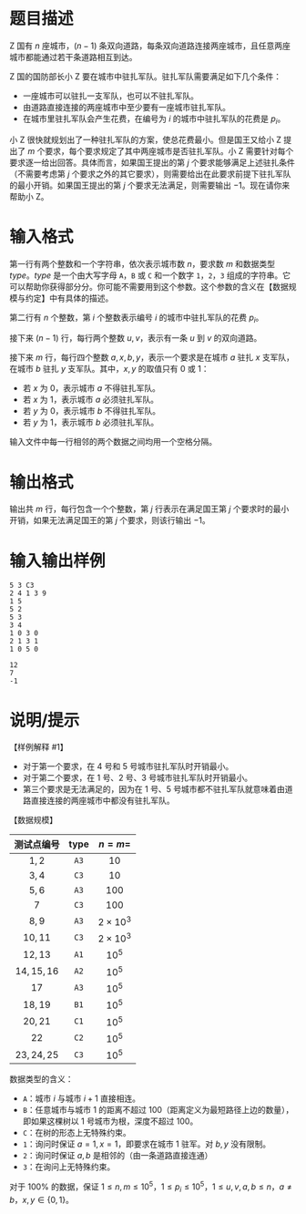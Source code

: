 # 题目描述

Z 国有 $n$ 座城市，$(n-1)$ 条双向道路，每条双向道路连接两座城市，且任意两座城市都能通过若干条道路相互到达。

Z 国的国防部长小 Z 要在城市中驻扎军队。驻扎军队需要满足如下几个条件：

* 一座城市可以驻扎一支军队，也可以不驻扎军队。
* 由道路直接连接的两座城市中至少要有一座城市驻扎军队。
* 在城市里驻扎军队会产生花费，在编号为 $i$ 的城市中驻扎军队的花费是 $p_i$。

小 Z 很快就规划出了一种驻扎军队的方案，使总花费最小。但是国王又给小 Z 提出了 $m$ 个要求，每个要求规定了其中两座城市是否驻扎军队。小 Z 需要针对每个要求逐一给出回答。具体而言，如果国王提出的第 $j$ 个要求能够满足上述驻扎条件（不需要考虑第 $j$ 个要求之外的其它要求），则需要给出在此要求前提下驻扎军队的最小开销。如果国王提出的第 $j$ 个要求无法满足，则需要输出 $-1$。现在请你来帮助小 Z。

# 输入格式

第一行有两个整数和一个字符串，依次表示城市数 $n$，要求数 $m$ 和数据类型 $type$。$type$ 是一个由大写字母 `A`，`B` 或 `C` 和一个数字 `1`，`2`，`3` 组成的字符串。它可以帮助你获得部分分。你可能不需要用到这个参数。这个参数的含义在【数据规模与约定】中有具体的描述。

第二行有 $n$ 个整数，第 $i$ 个整数表示编号 $i$ 的城市中驻扎军队的花费 $p_i$。

接下来 $(n-1)$ 行，每行两个整数 $u,v$，表示有一条 $u$ 到 $v$ 的双向道路。

接下来 $m$ 行，每行四个整数 $a,x,b,y$，表示一个要求是在城市 $a$ 驻扎 $x$ 支军队，在城市 $b$ 驻扎 $y$ 支军队。其中，$x,y$ 的取值只有 $0$ 或 $1$：

* 若 $x$ 为 $0$，表示城市 $a$ 不得驻扎军队。
* 若 $x$ 为 $1$，表示城市 $a$ 必须驻扎军队。
* 若 $y$ 为 $0$，表示城市 $b$ 不得驻扎军队。
* 若 $y$ 为 $1$，表示城市 $b$ 必须驻扎军队。

输入文件中每一行相邻的两个数据之间均用一个空格分隔。

# 输出格式

输出共 $m$ 行，每行包含一个个整数，第 $j$ 行表示在满足国王第 $j$ 个要求时的最小开销，如果无法满足国王的第 $j$ 个要求，则该行输出 $-1$。

# 输入输出样例

```input1
5 3 C3
2 4 1 3 9
1 5
5 2
5 3
3 4
1 0 3 0
2 1 3 1
1 0 5 0

```

```output1
12
7
-1
```

# 说明/提示

【样例解释 #1】

* 对于第一个要求，在 $4$ 号和 $5$ 号城市驻扎军队时开销最小。
* 对于第二个要求，在 $1$ 号、$2$ 号、$3$ 号城市驻扎军队时开销最小。
* 第三个要求是无法满足的，因为在 $1$ 号、$5$ 号城市都不驻扎军队就意味着由道路直接连接的两座城市中都没有驻扎军队。

【数据规模】

|  测试点编号  | $\text{type}$ |     $n = m=$      |
| :----------: | :-----------: | :---------------: |
|    $1,2$     |     `A3`      |       $10$        |
|    $3,4$     |     `C3`      |       $10$        |
|    $5,6$     |     `A3`      |       $100$       |
|     $7$      |     `C3`      |       $100$       |
|    $8,9$     |     `A3`      | $2 \times {10}^3$ |
|   $10,11$    |     `C3`      | $2 \times {10}^3$ |
|   $12,13$    |     `A1`      |     ${10}^5$      |
| $14, 15, 16$ |     `A2`      |     ${10}^5$      |
|     $17$     |     `A3`      |     ${10}^5$      |
|   $18,19$    |     `B1`      |     ${10}^5$      |
|   $20,21$    |     `C1`      |     ${10}^5$      |
|     $22$     |     `C2`      |     ${10}^5$      |
| $23, 24, 25$ |     `C3`      |     ${10}^5$      |

数据类型的含义：

* `A`：城市 $i$ 与城市 $i+1$ 直接相连。
* `B`：任意城市与城市 $1$ 的距离不超过 $100$（距离定义为最短路径上边的数量），即如果这棵树以 $1$ 号城市为根，深度不超过 $100$。
* `C`：在树的形态上无特殊约束。
* `1`：询问时保证 $a = 1,x = 1$，即要求在城市 $1$ 驻军。对 $b,y$ 没有限制。
* `2`：询问时保证 $a,b$ 是相邻的（由一条道路直接连通）
* `3`：在询问上无特殊约束。

对于 $100 \%$ 的数据，保证 $1 \leq n,m \leq {10}^5$，$1 \leq p_i \leq {10}^5$，$1 \leq u,v,a,b \leq n$，$a \neq b$，$x,y \in \{0, 1 \}$。
